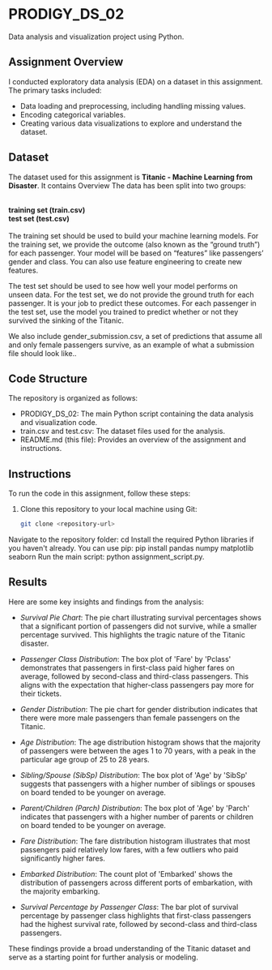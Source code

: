 # PRODIGY_DS_02

Data analysis and visualization project using Python.

## Assignment Overview

I conducted exploratory data analysis (EDA) on a dataset in this assignment. The primary tasks included:

- Data loading and preprocessing, including handling missing values.
- Encoding categorical variables.
- Creating various data visualizations to explore and understand the dataset.

## Dataset

The dataset used for this assignment is <b>Titanic - Machine Learning from Disaster</b>. It contains Overview
The data has been split into two groups:<br><br>

<b>training set (train.csv)</b><br>
<b>test set (test.csv)</b><br><br>
The training set should be used to build your machine learning models. For the training set, we provide the outcome (also known as the “ground truth”) for each passenger. Your model will be based on “features” like passengers’ gender and class. You can also use feature engineering to create new features.

The test set should be used to see how well your model performs on unseen data. For the test set, we do not provide the ground truth for each passenger. It is your job to predict these outcomes. For each passenger in the test set, use the model you trained to predict whether or not they survived the sinking of the Titanic.

We also include gender_submission.csv, a set of predictions that assume all and only female passengers survive, as an example of what a submission file should look like..

## Code Structure

The repository is organized as follows:

- PRODIGY_DS_02: The main Python script containing the data analysis and visualization code.
- train.csv and test.csv: The dataset files used for the analysis.
- README.md (this file): Provides an overview of the assignment and instructions.

## Instructions

To run the code in this assignment, follow these steps:

1. Clone this repository to your local machine using Git:

   ```bash
   git clone <repository-url>
   ```

Navigate to the repository folder: cd <repository-folder>
Install the required Python libraries if you haven't already. 
You can use pip: pip install pandas numpy matplotlib seaborn
Run the main script: python assignment_script.py.

## Results

Here are some key insights and findings from the analysis:

- *Survival Pie Chart*: The pie chart illustrating survival percentages shows that a significant portion of passengers did not survive, while a smaller percentage survived. This highlights the tragic nature of the Titanic disaster.

- *Passenger Class Distribution*: The box plot of 'Fare' by 'Pclass' demonstrates that passengers in first-class paid higher fares on average, followed by second-class and third-class passengers. This aligns with the expectation that higher-class passengers pay more for their tickets.

- *Gender Distribution*: The pie chart for gender distribution indicates that there were more male passengers than female passengers on the Titanic.

- *Age Distribution*: The age distribution histogram shows that the majority of passengers were between the ages 1 to 70 years, with a peak in the particular age group of 25 to 28 years.

- *Sibling/Spouse (SibSp) Distribution*: The box plot of 'Age' by 'SibSp' suggests that passengers with a higher number of siblings or spouses on board tended to be younger on average.

- *Parent/Children (Parch) Distribution*: The box plot of 'Age' by 'Parch' indicates that passengers with a higher number of parents or children on board tended to be younger on average.

- *Fare Distribution*: The fare distribution histogram illustrates that most passengers paid relatively low fares, with a few outliers who paid significantly higher fares.

- *Embarked Distribution*: The count plot of 'Embarked' shows the distribution of passengers across different ports of embarkation, with the majority embarking.

- *Survival Percentage by Passenger Class*: The bar plot of survival percentage by passenger class highlights that first-class passengers had the highest survival rate, followed by second-class and third-class passengers.

These findings provide a broad understanding of the Titanic dataset and serve as a starting point for further analysis or modeling.
